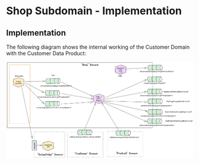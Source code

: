 # Shop Subdomain - Implementation

## Implementation

The following diagram shows the internal working of the Customer Domain with the Customer Data Product:

![](../images/shop-domain-impl.png)

